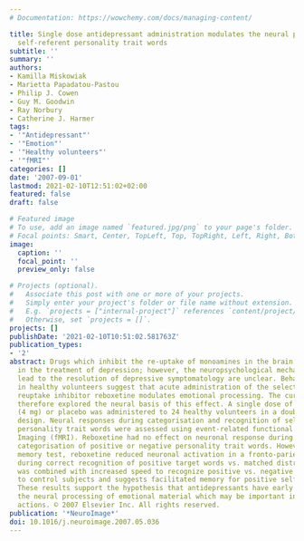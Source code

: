 ```yaml
---
# Documentation: https://wowchemy.com/docs/managing-content/

title: Single dose antidepressant administration modulates the neural processing of
  self-referent personality trait words
subtitle: ''
summary: ''
authors:
- Kamilla Miskowiak
- Marietta Papadatou-Pastou
- Philip J. Cowen
- Guy M. Goodwin
- Ray Norbury
- Catherine J. Harmer
tags:
- '"Antidepressant"'
- '"Emotion"'
- '"Healthy volunteers"'
- '"fMRI"'
categories: []
date: '2007-09-01'
lastmod: 2021-02-10T12:51:02+02:00
featured: false
draft: false

# Featured image
# To use, add an image named `featured.jpg/png` to your page's folder.
# Focal points: Smart, Center, TopLeft, Top, TopRight, Left, Right, BottomLeft, Bottom, BottomRight.
image:
  caption: ''
  focal_point: ''
  preview_only: false

# Projects (optional).
#   Associate this post with one or more of your projects.
#   Simply enter your project's folder or file name without extension.
#   E.g. `projects = ["internal-project"]` references `content/project/deep-learning/index.md`.
#   Otherwise, set `projects = []`.
projects: []
publishDate: '2021-02-10T10:51:02.581763Z'
publication_types:
- '2'
abstract: Drugs which inhibit the re-uptake of monoamines in the brain are effective
  in the treatment of depression; however, the neuropsychological mechanisms which
  lead to the resolution of depressive symptomatology are unclear. Behavioral studies
  in healthy volunteers suggest that acute administration of the selective norepinephrine
  reuptake inhibitor reboxetine modulates emotional processing. The current study
  therefore explored the neural basis of this effect. A single dose of reboxetine
  (4 mg) or placebo was administered to 24 healthy volunteers in a double-blind between-group
  design. Neural responses during categorisation and recognition of self-referent
  personality trait words were assessed using event-related functional Magnetic Resonance
  Imaging (fMRI). Reboxetine had no effect on neuronal response during self-referent
  categorisation of positive or negative personality trait words. However, in a subsequent
  memory test, reboxetine reduced neuronal activation in a fronto-parietal network
  during correct recognition of positive target words vs. matched distractors. This
  was combined with increased speed to recognize positive vs. negative words compared
  to control subjects and suggests facilitated memory for positive self-referent material.
  These results support the hypothesis that antidepressants have early effects on
  the neural processing of emotional material which may be important in their therapeutic
  actions. © 2007 Elsevier Inc. All rights reserved.
publication: '*NeuroImage*'
doi: 10.1016/j.neuroimage.2007.05.036
---
```

